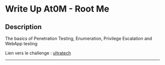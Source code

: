 # Write Up At0M - Root Me

## Description

The basics of Penetration Testing, Enumeration, Privilege Escalation and WebApp testing

Lien vers le challenge : [ultratech](https://tryhackme.com/room/ultratech1)

-------------
